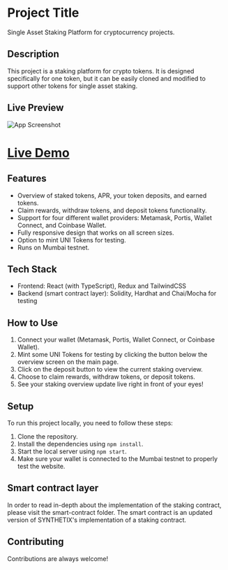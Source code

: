 # Project Title

Single Asset Staking Platform for cryptocurrency projects.

## Description

This project is a staking platform for crypto tokens. It is designed specifically for one token, but it can be easily cloned and modified to support other tokens for single asset staking.

## Live Preview

![App Screenshot](https://i.postimg.cc/1XYYSSLZ/unistake.png)

# [Live Demo](https://staking-platform-eight.vercel.app/)

## Features

- Overview of staked tokens, APR, your token deposits, and earned tokens.
- Claim rewards, withdraw tokens, and deposit tokens functionality.
- Support for four different wallet providers: Metamask, Portis, Wallet Connect, and Coinbase Wallet.
- Fully responsive design that works on all screen sizes.
- Option to mint UNI Tokens for testing.
- Runs on Mumbai testnet.

## Tech Stack

- Frontend: React (with TypeScript), Redux and TailwindCSS
- Backend (smart contract layer): Solidity, Hardhat and Chai/Mocha for testing

## How to Use

1. Connect your wallet (Metamask, Portis, Wallet Connect, or Coinbase Wallet).
2. Mint some UNI Tokens for testing by clicking the button below the overview screen on the main page.
3. Click on the deposit button to view the current staking overview.
4. Choose to claim rewards, withdraw tokens, or deposit tokens.
5. See your staking overview update live right in front of your eyes!

## Setup

To run this project locally, you need to follow these steps:

1. Clone the repository.
2. Install the dependencies using `npm install`.
3. Start the local server using `npm start`.
4. Make sure your wallet is connected to the Mumbai testnet to properly test the website.

## Smart contract layer

In order to read in-depth about the implementation of the staking contract, please visit the smart-contract folder. The smart contract is an updated version of SYNTHETIX's implementation of a staking contract.

## Contributing

Contributions are always welcome!
